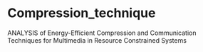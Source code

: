 # Compression_technique
ANALYSIS of Energy-Efficient  Compression and Communication  Techniques for Multimedia in Resource Constrained Systems
